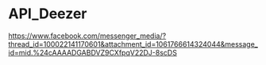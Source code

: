 # API_Deezer
https://www.facebook.com/messenger_media/?thread_id=100022141170601&attachment_id=1061766614324044&message_id=mid.%24cAAAADGABDVZ9CXfpqV22DJ-8scDS
